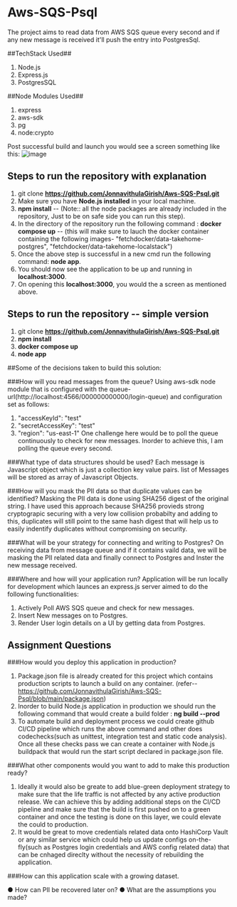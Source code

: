 # Aws-SQS-Psql

The project aims to read data from AWS SQS queue every second and if any new message is received it'll push the entry into PostgresSql.

##TechStack Used##
1) Node.js
2) Express.js
3) PostgresSQL


##Node Modules Used##
1) express
2) aws-sdk
3) pg
4) node:crypto

Post successful build and launch you would see a screen something like this:
![image](https://user-images.githubusercontent.com/23165664/220879545-79cc6136-b162-42e1-b98c-0b91438f4833.png)


## Steps to run the repository with explanation 
1)  git clone **https://github.com/JonnavithulaGirish/Aws-SQS-Psql.git**
2)  Make sure you have **Node.js installed** in your local machine.
3)  **npm install** -- (Note:: all the node packages are already included in the repository, Just to be on safe side you can run this step).
4)  In the directory of the repository run the following command : **docker compose up** -- (this will make sure to lauch the docker container containing the following images- "fetchdocker/data-takehome-postgres", "fetchdocker/data-takehome-localstack")
5) Once the above step is successful in a new cmd run the following command: **node app**.
6) You should now see the application to be up and running in **localhost:3000**.
7) On opening this **localhost:3000**, you would the a screen as mentioned above.


## Steps to run the repository -- simple version
1)  git clone **https://github.com/JonnavithulaGirish/Aws-SQS-Psql.git**
2)  **npm install**
3)  **docker compose up**
4)  **node app**



##Some of the decisions taken to build this solution:

###How will you read messages from the queue?
   Using aws-sdk node module that is configured with the queue-url(http://localhost:4566/000000000000/login-queue) and configuration set as follows:
   1) "accessKeyId": "test"
   2) "secretAccessKey": "test"
   3) "region": "us-east-1"
   One challenge here would be to poll the queue continuously to check for new messages. Inorder to achieve this, I am polling the queue every second.
   
   
###What type of data structures should be used?
   Each message is Javascript object which is just a collection key value pairs. 
   list of Messages will be stored as array of Javascript Objects.
   

###How will you mask the PII data so that duplicate values can be identified?
  Masking the PII data is done using SHA256 digest of the original string. I have used this approach because SHA256 provieds strong cryptograpic securing with a very low collision probabilty and adding to this, duplicates will still point to the same hash digest that will help us to easily indentify duplicates without compromising on security.
  
  
###What will be your strategy for connecting and writing to Postgres?
  On receiving data from message queue and if it contains vaild data, we will be masking the PII related data and finally connect to Postgres and Inster the new message received.
  
###Where and how will your application run?
  Application will be run locally for development which launces an express.js server aimed to do the following functionalities:
  1) Actively Poll AWS SQS queue and check for new messages.
  2) Insert New messages on to Postgres.
  3) Render User login details on a UI by getting data from Postgres.


## Assignment Questions

###How would you deploy this application in production?
  1) Package.json file is already created for this project which contains production scripts to launch a build on any container. (refer-- https://github.com/JonnavithulaGirish/Aws-SQS-Psql/blob/main/package.json)
  2) Inorder to build Node.js application in production we should run the following command that would create a build folder : **ng build --prod**
  3) To automate build and deployment process we could create github CI/CD pipeline which runs the above command and other does codechecks(such as unittest, integration test and static code analysis). Once all these checks pass we can create a container with Node.js buildpack that would run the start script declared in package.json file.

###What other components would you want to add to make this production ready?
  1) Ideally it would also be greate to add blue-green deployment strategy to make sure that the life traffic is not affected by any active production release. We can achieve this by adding additional steps on the CI/CD pipeline and make sure that the build is first pushed on to a green container and once the testing is done on this layer, we could elevate the could to production.
  2) It would be great to move credentials related data onto HashiCorp Vault or any similar service which could help us update configs on-the-fly(such as Postgres login credentials and AWS config related data) that can be cnhaged direclty without the necessity of rebuilding the application.

###How can this application scale with a growing dataset.
 

● How can PII be recovered later on?
● What are the assumptions you made?

